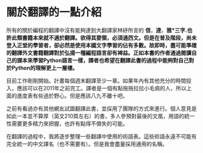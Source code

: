 # 關於翻譯的一點介紹 #

所有的關於編程的翻譯中沒有能夠達到大翻譯家林紓所言的 **信**，**達**，**雅\*三字.也許此類書籍本來就不適於翻譯。欲得其要領，必須通西文。但是在普及階段，尚未登入正堂的學習者，卻必然是使用本國文字學習的佔有多數。故即時，盡可能準確的翻譯外文書籍翻譯對於弘揚一種編程語言卻有裨益。正如本書的作者通過閱讀自己的課本來學習Python語言一樣，譯者也希望在翻譯此書的過程中能夠對自己對於Python的理解更上一層樓。**

目前工作剛剛開始。計畫每個週末翻譯至少一章。如果年內有其他充分的時間投入，應該可以在2011年之前完工。譯者是一個有點拖拖拉拉小毛病的人，所以上面的進度表有些過於野心。但是應該八九不離十吧。

之前有看過亦有其他網友試圖翻譯此書，並採用了團隊的方式來進行。個人意見是如此一本並不算厚（英文210頁左右）的書，多人參預對最後的文風，用語的統一性需要更多精力來把握，也許有點得不償失的可能。

在翻譯的過程中，我將逐步整理一些翻譯中使用的術語表。這些術語永遠不可能有完全統一的中文譯名（也不需要有）。但是我會盡量採用通用的名稱。